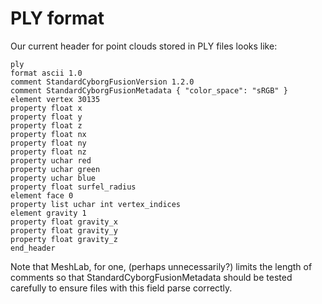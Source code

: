 # PLY format

Our current header for point clouds stored in PLY files looks like:

```
ply
format ascii 1.0
comment StandardCyborgFusionVersion 1.2.0
comment StandardCyborgFusionMetadata { "color_space": "sRGB" }
element vertex 30135
property float x
property float y
property float z
property float nx
property float ny
property float nz
property uchar red
property uchar green
property uchar blue
property float surfel_radius
element face 0
property list uchar int vertex_indices
element gravity 1
property float gravity_x
property float gravity_y
property float gravity_z
end_header
```

Note that MeshLab, for one, (perhaps unnecessarily?) limits the length of comments so that StandardCyborgFusionMetadata should be tested carefully to ensure files with this field parse correctly.
